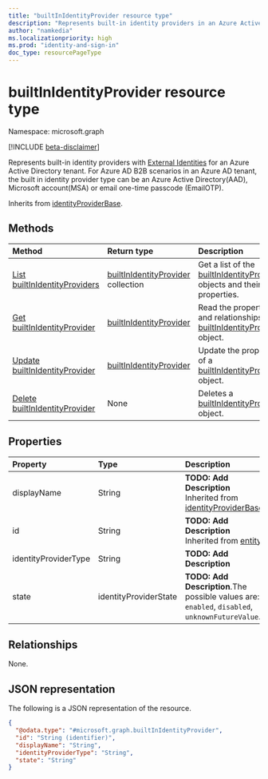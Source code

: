 ```yaml
---
title: "builtInIdentityProvider resource type"
description: "Represents built-in identity providers in an Azure Active Directory tenant."
author: "namkedia"
ms.localizationpriority: high
ms.prod: "identity-and-sign-in"
doc_type: resourcePageType
---
```


# builtInIdentityProvider resource type

Namespace: microsoft.graph

[!INCLUDE [beta-disclaimer](../../includes/beta-disclaimer.md)]

Represents built-in identity providers with [External Identities](/azure/active-directory/external-identities/) for an Azure Active Directory tenant.
For Azure AD B2B scenarios in an Azure AD tenant, the built in identity provider type can be an Azure Active Directory(AAD), Microsoft account(MSA) or email one-time passcode (EmailOTP).

Inherits from [identityProviderBase](../resources/identityproviderbase.md).

## Methods
|Method|Return type|Description|
|:---|:---|:---|
|[List builtInIdentityProviders](../api/builtinidentityprovider-list.md)|[builtInIdentityProvider](../resources/builtinidentityprovider.md) collection|Get a list of the [builtInIdentityProvider](../resources/builtinidentityprovider.md) objects and their properties.|
|[Get builtInIdentityProvider](../api/builtinidentityprovider-get.md)|[builtInIdentityProvider](../resources/builtinidentityprovider.md)|Read the properties and relationships of a [builtInIdentityProvider](../resources/builtinidentityprovider.md) object.|
|[Update builtInIdentityProvider](../api/builtinidentityprovider-update.md)|[builtInIdentityProvider](../resources/builtinidentityprovider.md)|Update the properties of a [builtInIdentityProvider](../resources/builtinidentityprovider.md) object.|
|[Delete builtInIdentityProvider](../api/builtinidentityprovider-delete.md)|None|Deletes a [builtInIdentityProvider](../resources/builtinidentityprovider.md) object.|

## Properties
|Property|Type|Description|
|:---|:---|:---|
|displayName|String|**TODO: Add Description** Inherited from [identityProviderBase](../resources/identityproviderbase.md).|
|id|String|**TODO: Add Description** Inherited from [entity](../resources/entity.md).|
|identityProviderType|String|**TODO: Add Description**|
|state|identityProviderState|**TODO: Add Description**.The possible values are: `enabled`, `disabled`, `unknownFutureValue`.|

## Relationships
None.

## JSON representation
The following is a JSON representation of the resource.
<!-- {
  "blockType": "resource",
  "keyProperty": "id",
  "@odata.type": "microsoft.graph.builtInIdentityProvider",
  "baseType": "microsoft.graph.identityProviderBase",
  "openType": false
}
-->
``` json
{
  "@odata.type": "#microsoft.graph.builtInIdentityProvider",
  "id": "String (identifier)",
  "displayName": "String",
  "identityProviderType": "String",
  "state": "String"
}
```

